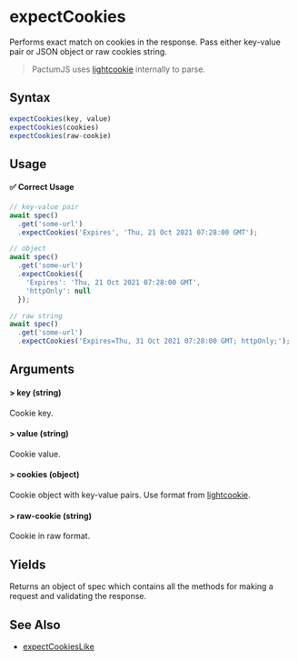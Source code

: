 # expectCookies

Performs exact match on cookies in the response. Pass either key-value pair or JSON object or raw cookies string. 

> PactumJS uses [lightcookie](https://www.npmjs.com/package/lightcookie) internally to parse.

## Syntax

```js
expectCookies(key, value)
expectCookies(cookies)
expectCookies(raw-cookie)
```

## Usage

#### ✅  Correct Usage

```js 
// key-value pair
await spec()
  .get('some-url')
  .expectCookies('Expires', 'Thu, 21 Oct 2021 07:28:00 GMT');

// object
await spec()
  .get('some-url')
  .expectCookies({ 
    'Expires': 'Thu, 21 Oct 2021 07:28:00 GMT',
    'httpOnly': null
  });

// raw string
await spec()
  .get('some-url')
  .expectCookies('Expires=Thu, 31 Oct 2021 07:28:00 GMT; httpOnly;');
```

## Arguments

#### > key (string)

Cookie key.

#### > value (string)

Cookie value.

#### > cookies (object)

Cookie object with key-value pairs. Use format from [lightcookie](https://www.npmjs.com/package/lightcookie).

#### > raw-cookie (string)

Cookie in raw format.

## Yields

Returns an object of spec which contains all the methods for making a request and validating the response.

## See Also

- [expectCookiesLike](reference/expectCookiesLike)